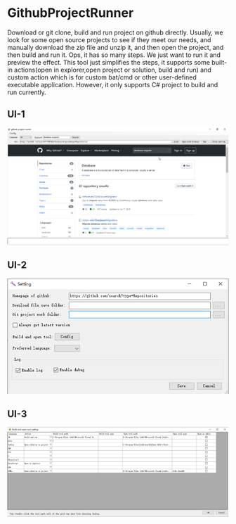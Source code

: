 # GithubProjectRunner
Download or git clone, build and run project on github directly. 
Usually, we look for some open source projects to see if they meet our needs, and manually download the zip file and unzip it, and then open the project, and then build and run it. Ops, it has so many steps. We just want
to run it and preview the effect. This tool just simplifies the steps, it supports some built-in actions(open in explorer,open project or solution, build and run) and custom action which is for custom bat/cmd or other user-defined executable application. However, it only supports C# project to build and run currently.

## UI-1
![UI Screenshort](https://github.com/victor-wiki/StaticResources/blob/master/StaticResources/images/projs/GithubProjectRunner/main.png?raw=true)


## UI-2
![UI Screenshort](https://github.com/victor-wiki/StaticResources/blob/master/StaticResources/images/projs/GithubProjectRunner/setting.png?raw=true)

## UI-3
![UI Screenshort](https://github.com/victor-wiki/StaticResources/blob/master/StaticResources/images/projs/GithubProjectRunner/build&open_setting.png?raw=true)

